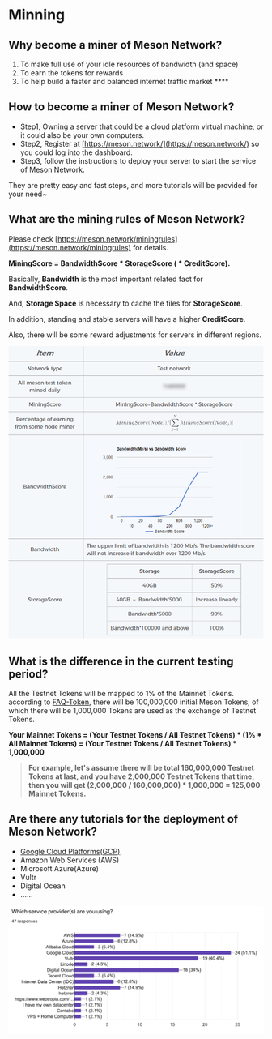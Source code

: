 # Minning

## **Why become a miner of Meson Network?**

1. To make full use of your idle resources of bandwidth \(and space\)
2. To earn the tokens for rewards
3. To help build a faster and balanced internet traffic market ****

## How to become a miner of Meson Network?

* Step1, Owning a server that could be a cloud platform virtual machine, or it could also be your own computers.
* Step2, Register at [https://meson.network/](https://meson.network/) so you could log into the dashboard.
* Step3, follow the instructions to deploy your server to start the service of Meson Network.

They are pretty easy and fast steps, and more tutorials will be provided for your need~

## **What are the mining rules of Meson Network?**

Please check [https://meson.network/miningrules](https://meson.network/miningrules) for details.

**MiningScore = BandwidthScore \* StorageScore \( \* CreditScore\).**

Basically, **Bandwidth** is the most important related fact for **BandwidthScore**.

And, **Storage Space** is necessary to cache the files for **StorageScore**.

In addition, standing and stable servers will have a higher **CreditScore**.

Also, there will be some reward adjustments for servers in different regions.  


![05/31/2021](../.gitbook/assets/image%20%287%29%20%281%29.png)

## **What is the difference in the current testing period?**

All the Testnet Tokens will be mapped to 1% of the Mainnet Tokens. according to [FAQ-Token](https://docs.meson.network/faq/token), there will be 100,000,000 initial Meson Tokens, of which there will be 1,000,000 Tokens are used as the exchange of Testnet Tokens.

**Your Mainnet Tokens = \(Your Testnet Tokens / All Testnet Tokens\) \* \(1% \* All Mainnet Tokens\)                           = \(Your Testnet Tokens / All Testnet Tokens\) \* 1,000,000**

> **For example, let's assume there will be total 160,000,000 Testnet Tokens at last, and you have 2,000,000 Testnet Tokens that time, then you will get \(2,000,000 / 160,000,000\) \* 1,000,000 = 125,000 Mainnet Tokens.**

## **Are there any tutorials for the deployment of Meson Network?**

* [Google Cloud Platforms\(GCP\)](https://app.gitbook.com/@mesonnetwork/s/meson-network/deploy-meson/google-cloud-platform/) 
* Amazon Web Services \(AWS\)
* Microsoft Azure\(Azure\)
* Vultr
* Digital Ocean
* ……

![Community&apos;s choice according to a questionnaire](../.gitbook/assets/image%20%282%29.png)

  




